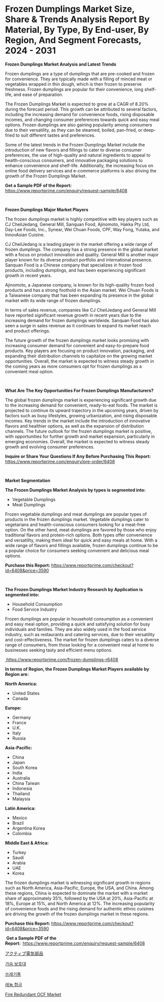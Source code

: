 <p><h1>Frozen Dumplings Market Size, Share & Trends Analysis Report By Material, By Type, By End-user, By Region, And Segment Forecasts, 2024 - 2031</h1></p><p><strong>Frozen Dumplings Market Analysis and Latest Trends</strong></p>
<p><p>Frozen dumplings are a type of dumplings that are pre-cooked and frozen for convenience. They are typically made with a filling of minced meat or vegetables wrapped in thin dough, which is then frozen to preserve freshness. Frozen dumplings are popular for their convenience, long shelf-life, and ease of preparation.</p><p>The Frozen Dumplings Market is expected to grow at a CAGR of 8.20% during the forecast period. This growth can be attributed to several factors, including the increasing demand for convenience foods, rising disposable incomes, and changing consumer preferences towards quick and easy meal options. Frozen dumplings are also gaining popularity among consumers due to their versatility, as they can be steamed, boiled, pan-fried, or deep-fried to suit different tastes and preferences.</p><p>Some of the latest trends in the Frozen Dumplings Market include the introduction of new flavors and fillings to cater to diverse consumer preferences, the use of high-quality and natural ingredients to appeal to health-conscious consumers, and innovative packaging solutions to enhance convenience and shelf-life. Additionally, the increasing focus on online food delivery services and e-commerce platforms is also driving the growth of the Frozen Dumplings Market.</p></p>
<p><strong>Get a Sample PDF of the Report:&nbsp;</strong> <a href="https://www.reportprime.com/enquiry/request-sample/6408">https://www.reportprime.com/enquiry/request-sample/6408</a></p>
<p>&nbsp;</p>
<p><strong>Frozen Dumplings Major Market Players</strong></p>
<p><p>The frozen dumplings market is highly competitive with key players such as CJ CheilJedang, General Mill, Sanquan Food, Ajinomoto, Hakka Pty Ltd, Day-Lee Foods, Inc., Synear, Wei Chuan Foods, CPF, Way Fong, Yutaka, and InnovAsian Cuisine. </p><p>CJ CheilJedang is a leading player in the market offering a wide range of frozen dumplings. The company has a strong presence in the global market with a focus on product innovation and quality. General Mill is another major player known for its diverse product portfolio and international presence. Sanquan Food is a Chinese company that specializes in frozen food products, including dumplings, and has been experiencing significant growth in recent years.</p><p>Ajinomoto, a Japanese company, is known for its high-quality frozen food products and has a strong foothold in the Asian market. Wei Chuan Foods is a Taiwanese company that has been expanding its presence in the global market with its wide range of frozen dumplings.</p><p>In terms of sales revenue, companies like CJ CheilJedang and General Mill have reported significant revenue growth in recent years due to the increasing demand for frozen dumplings worldwide. Sanquan Food has also seen a surge in sales revenue as it continues to expand its market reach and product offerings.</p><p>The future growth of the frozen dumplings market looks promising with increasing consumer demand for convenient and easy-to-prepare food products. Key players are focusing on product innovation, packaging, and expanding their distribution channels to capitalize on the growing market opportunities. Overall, the market is expected to witness steady growth in the coming years as more consumers opt for frozen dumplings as a convenient meal option.</p></p>
<p>&nbsp;</p>
<p><strong>What Are The Key Opportunities For Frozen Dumplings Manufacturers?</strong></p>
<p><p>The global frozen dumplings market is experiencing significant growth due to the increasing demand for convenient, ready-to-eat foods. The market is projected to continue its upward trajectory in the upcoming years, driven by factors such as busy lifestyles, growing urbanization, and rising disposable incomes. Key trends in the market include the introduction of innovative flavors and healthier options, as well as the expansion of distribution channels. The future outlook for the frozen dumplings market is positive, with opportunities for further growth and market expansion, particularly in emerging economies. Overall, the market is expected to witness steady growth and evolving consumer preferences.</p></p>
<p><strong>Inquire or Share Your Questions If Any Before Purchasing This Report:</strong> <a href="https://www.reportprime.com/enquiry/pre-order/6408">https://www.reportprime.com/enquiry/pre-order/6408</a></p>
<p>&nbsp;</p>
<p><strong>Market Segmentation</strong></p>
<p><strong>The Frozen Dumplings Market Analysis by types is segmented into:</strong></p>
<p><ul><li>Vegetable Dumplings</li><li>Meat Dumplings</li></ul></p>
<p><p>Frozen vegetable dumplings and meat dumplings are popular types of products in the frozen dumplings market. Vegetable dumplings cater to vegetarians and health-conscious consumers looking for a meat-free option. On the other hand, meat dumplings are favored by those who enjoy traditional flavors and protein-rich options. Both types offer convenience and versatility, making them ideal for quick and easy meals at home. With a wide range of flavors and fillings available, frozen dumplings continue to be a popular choice for consumers seeking convenient and delicious meal options.</p></p>
<p><strong>Purchase this Report:&nbsp;</strong><a href="https://www.reportprime.com/checkout?id=6408&price=3590">https://www.reportprime.com/checkout?id=6408&price=3590</a></p>
<p>&nbsp;</p>
<p><strong>The Frozen Dumplings Market Industry Research by Application is segmented into:</strong></p>
<p><ul><li>Household Consumption</li><li>Food Service Industry</li></ul></p>
<p><p>Frozen dumplings are popular in household consumption as a convenient and easy meal option, providing a quick and satisfying solution for busy individuals and families. They are also widely used in the food service industry, such as restaurants and catering services, due to their versatility and cost-effectiveness. The market for frozen dumplings caters to a diverse range of consumers, from those looking for a convenient meal at home to businesses seeking tasty and efficient menu options.</p></p>
<p><a href="https://www.reportprime.com/frozen-dumplings-r6408">&nbsp;https://www.reportprime.com/frozen-dumplings-r6408</a></p>
<p><strong>In terms of Region, the Frozen Dumplings Market Players available by Region are:</strong></p>
<p>
    <p> <strong> North America: </strong>
        <ul>
            <li>United States</li>
            <li>Canada</li>
        </ul>
        </p> 
    <p> <strong> Europe: </strong>
        <ul>
            <li>Germany</li>
            <li>France</li>
            <li>U.K.</li>
            <li>Italy</li>
            <li>Russia</li>
        </ul>
        </p> 
    <p> <strong> Asia-Pacific: </strong>
        <ul>
            <li>China</li>
            <li>Japan</li>
            <li>South Korea</li>
            <li>India</li>
            <li>Australia</li>
            <li>China Taiwan</li>
            <li>Indonesia</li>
            <li>Thailand</li>
            <li>Malaysia</li>
        </ul>
        </p> 
    <p> <strong> Latin America: </strong>
        <ul>
            <li>Mexico</li>
            <li>Brazil</li>
            <li>Argentina Korea</li>
            <li>Colombia</li>
        </ul>
        </p> 
    <p> <strong> Middle East & Africa: </strong>
        <ul>
            <li>Turkey</li>
            <li>Saudi</li>
            <li>Arabia</li>
            <li>UAE</li>
            <li>Korea</li>
        </ul>
    </p>
    </p>
<p><p>The frozen dumplings market is witnessing significant growth in regions such as North America, Asia-Pacific, Europe, the USA, and China. Among these regions, China is expected to dominate the market with a market share of approximately 35%, followed by the USA at 20%, Asia-Pacific at 18%, Europe at 15%, and North America at 12%. The increasing popularity of convenience foods and the rising demand for authentic ethnic cuisines are driving the growth of the frozen dumplings market in these regions.</p></p>
<p><strong>Purchase this Report: </strong><a href="https://www.reportprime.com/checkout?id=6408&price=3590">https://www.reportprime.com/checkout?id=6408&price=3590</a></p>
<p>&nbsp;<strong>Get a Sample PDF of the Report:&nbsp;&nbsp;</strong><a href="https://www.reportprime.com/enquiry/request-sample/6408">https://www.reportprime.com/enquiry/request-sample/6408</a></p>
<p><strong></strong></p>
<p><p><a href="https://github.com/AriMuller2009/Market-Research-Report-List-1/blob/main/370819918808.md">アクティブ電気部品</a></p><p><a href="https://medium.com/@duculucescu2022/%EA%B0%80%EC%8A%B4-%EB%B3%B4%ED%98%B8%EB%8C%80-%EC%8B%9C%EC%9E%A5%EC%9D%80-%EC%8B%9C%EC%9E%A5-%EC%A0%90%EC%9C%A0%EC%9C%A8-%EC%8B%9C%EC%9E%A5-%EB%8F%99%ED%96%A5-%EB%B0%8F-%EC%8B%9C%EC%9E%A5-%EC%84%B1%EC%9E%A5%EC%97%90-%EB%8C%80%ED%95%9C-%EC%A0%95%EB%B3%B4%EB%A5%BC-%EC%A0%9C%EA%B3%B5%ED%95%A9%EB%8B%88%EB%8B%A4-ee02817b4bf1">가슴 보호대</a></p><p><a href="https://github.com/TimmyMann6767/Market-Research-Report-List-1/blob/main/254446517561.md">쓰레기통</a></p><p><a href="https://medium.com/@costelcaramitru2022/2024%EB%85%84%EB%B6%80%ED%84%B0-2031%EB%85%84%EA%B9%8C%EC%A7%80%EC%9D%98-%EA%B8%B0%EA%B0%84%EC%9D%84-%EC%9C%84%ED%95%9C-%EB%A0%88%EB%8A%84-%ED%95%A9%EA%B8%88-%EC%8B%9C%EC%9E%A5-%EB%B6%84%EC%84%9D-%EB%B0%8F-%EA%B7%9C%EB%AA%A8-%EC%A0%84%EB%A7%9D-58ed856fd949">레늄 합금</a></p><p><a href="https://www.linkedin.com/pulse/fire-redundant-ocf-market-size-growth-outlook-from-2024-2031-ynrkc?trackingId=8QXpl9BAlBIRfql8LDipHQ%3D%3D">Fire Redundant OCF Market</a></p></p>